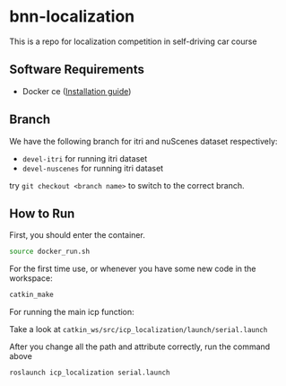 # bnn-localization

This is a repo for localization competition in self-driving car course

## Software Requirements

- Docker ce ([Installation guide](https://docs.docker.com/engine/install/ubuntu/))

## Branch

We have the following branch for itri and nuScenes dataset respectively:

- `devel-itri` for running itri dataset
- `devel-nuscenes` for running itri dataset

try `git checkout <branch name>` to switch to the correct branch.

## How to Run

First, you should enter the container.

```bash
source docker_run.sh
```

For the first time use, or whenever you have some new code in the workspace:

```bash
catkin_make
```

For running the main icp function:

Take a look at `catkin_ws/src/icp_localization/launch/serial.launch`

After you change all the path and attribute correctly, run the command above

```bash
roslaunch icp_localization serial.launch
```
